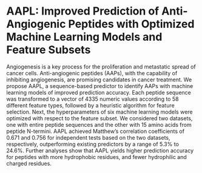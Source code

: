 # AAPL: Improved Prediction of Anti-Angiogenic Peptides with Optimized Machine Learning Models and Feature Subsets
Angiogenesis is a key process for the proliferation and metastatic spread of cancer cells. Anti-angiogenic peptides (AAPs), with the capability of inhibiting angiogenesis, are promising candidates in cancer treatment. We propose AAPL, a sequence-based predictor to identify AAPs with machine learning models of improved prediction accuracy. Each peptide sequence was transformed to a vector of 4335 numeric values according to 58 different feature types, followed by a heuristic algorithm for feature selection. Next, the hyperparameters of six machine learning models were optimized with respect to the feature subset. We considered two datasets, one with entire peptide sequences and the other with 15 amino acids from peptide N-termini. AAPL achieved Matthew’s correlation coefficients of 0.671 and 0.756 for independent tests based on the two datasets, respectively, outperforming existing predictors by a range of 5.3% to 24.6%. Further analyses show that AAPL yields higher prediction accuracy for peptides with more hydrophobic residues, and fewer hydrophilic and charged residues.
